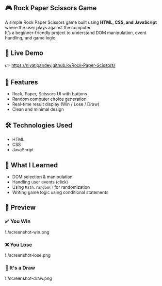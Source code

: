 ## 🎮 Rock Paper Scissors Game

A simple Rock Paper Scissors game built using **HTML, CSS, and JavaScript** where the user plays against the computer.  
It’s a beginner-friendly project to understand DOM manipulation, event handling, and game logic.

## 🔗 Live Demo

👉 https://niyatipandey.github.io/Rock-Paper-Scissors/

## 📌 Features

- Rock, Paper, Scissors UI with buttons
- Random computer choice generation
- Real-time result display (Win / Lose / Draw)
- Clean and minimal design

## 🛠️ Technologies Used

- HTML
- CSS
- JavaScript

## 📘 What I Learned

- DOM selection & manipulation
- Handling user events (click)
- Using `Math.random()` for randomization
- Writing game logic using conditional statements

## 📸 Preview

### ✅ You Win
!./screenshot-win.png

### ❌ You Lose
!./screenshot-lose.png

### 🤝 It's a Draw
!./screenshot-draw.png

